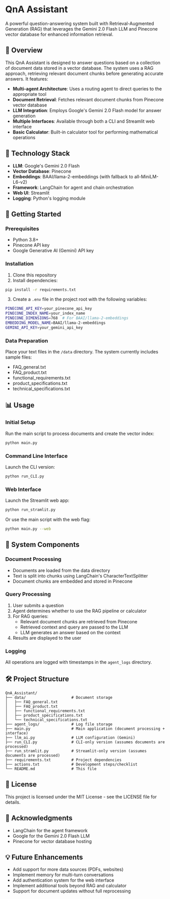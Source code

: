 # QnA Assistant

A powerful question-answering system built with Retrieval-Augmented Generation (RAG) that leverages the Gemini 2.0 Flash LLM and Pinecone vector database for enhanced information retrieval.

## 📝 Overview

This QnA Assistant is designed to answer questions based on a collection of document data stored in a vector database. The system uses a RAG approach, retrieving relevant document chunks before generating accurate answers. It features:

- **Multi-agent Architecture**: Uses a routing agent to direct queries to the appropriate tool
- **Document Retrieval**: Fetches relevant document chunks from Pinecone vector database
- **LLM Integration**: Employs Google's Gemini 2.0 Flash model for answer generation
- **Multiple Interfaces**: Available through both a CLI and Streamlit web interface
- **Basic Calculator**: Built-in calculator tool for performing mathematical operations

## 🔧 Technology Stack

- **LLM**: Google's Gemini 2.0 Flash
- **Vector Database**: Pinecone
- **Embeddings**: BAAI/llama-2-embeddings (with fallback to all-MiniLM-L6-v2)
- **Framework**: LangChain for agent and chain orchestration
- **Web UI**: Streamlit
- **Logging**: Python's logging module

## 🚀 Getting Started

### Prerequisites

- Python 3.8+
- Pinecone API key
- Google Generative AI (Gemini) API key

### Installation

1. Clone this repository
2. Install dependencies:
```bash
pip install -r requirements.txt
```

3. Create a `.env` file in the project root with the following variables:
```bash
PINECONE_API_KEY=your_pinecone_api_key
PINECONE_INDEX_NAME=your_index_name
PINECONE_DIMENSIONS=768  # For BAAI/llama-2-embeddings
EMBEDDING_MODEL_NAME=BAAI/llama-2-embeddings
GEMINI_API_KEY=your_gemini_api_key
```

### Data Preparation

Place your text files in the `/data` directory. The system currently includes sample files:
- FAQ_general.txt
- FAQ_product.txt
- functional_requirements.txt
- product_specifications.txt
- technical_specifications.txt

## 📊 Usage

### Initial Setup

Run the main script to process documents and create the vector index:

```bash
python main.py
```

### Command Line Interface

Launch the CLI version:

```bash
python run_CLI.py
```

### Web Interface

Launch the Streamlit web app:

```bash
python run_stramlit.py
```

Or use the main script with the web flag:

```bash
python main.py --web
```

## 🧩 System Components

### Document Processing

- Documents are loaded from the data directory
- Text is split into chunks using LangChain's CharacterTextSplitter
- Document chunks are embedded and stored in Pinecone

### Query Processing

1. User submits a question
2. Agent determines whether to use the RAG pipeline or calculator
3. For RAG queries:
   - Relevant document chunks are retrieved from Pinecone
   - Retrieved context and query are passed to the LLM
   - LLM generates an answer based on the context
4. Results are displayed to the user

### Logging

All operations are logged with timestamps in the `agent_logs` directory.

## 🛠️ Project Structure

```
QnA_Assistant/
├── data/                    # Document storage
│   ├── FAQ_general.txt
│   ├── FAQ_product.txt
│   ├── functional_requirements.txt
│   ├── product_specifications.txt
│   └── technical_specifications.txt
├── agent_logs/              # Log file storage
├── main.py                  # Main application (document processing + interface)
├── llm_ai.py                # LLM configuration (Gemini)
├── run_CLI.py               # CLI-only version (assumes documents are processed)
├── run_stramlit.py          # Streamlit-only version (assumes documents are processed)
├── requirements.txt         # Project dependencies
├── actions.txt              # Development steps/checklist
└── README.md                # This file
```

## 📄 License

This project is licensed under the MIT License - see the LICENSE file for details.

## 🙏 Acknowledgments

- LangChain for the agent framework
- Google for the Gemini 2.0 Flash LLM
- Pinecone for vector database hosting

## 💡 Future Enhancements

- Add support for more data sources (PDFs, websites)
- Implement memory for multi-turn conversations
- Add authentication system for the web interface
- Implement additional tools beyond RAG and calculator
- Support for document updates without full reprocessing
